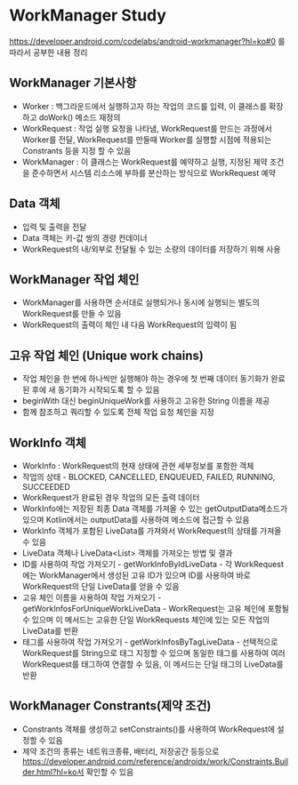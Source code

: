 WorkManager Study
===================================

https://developer.android.com/codelabs/android-workmanager?hl=ko#0 를 따라서 공부한 내용 정리

WorkManager 기본사항
--------------

* Worker : 백그라운드에서 실행하고자 하는 작업의 코드를 입력, 이 클래스를 확장하고 doWork() 메소드 재정의
* WorkRequest : 작업 실행 요청을 나타냄, WorkRequest를 만드는 과정에서 Worker를 전달, WorkRequest를 만들때 Worker를 실행할 시점에 적용되는 Constrants 등을 지정 할 수 있음
* WorkManager : 이 클래스는 WorkRequest를 예약하고 실행, 지정된 제약 조건을 준수하면서 시스템 리소스에 부하를 분산하는 방식으로 WorkRequest 예약

Data 객체
--------------

* 입력 및 출력을 전달
* Data 객체는 키-값 쌍의 경량 컨데이너
* WorkRequest의 내/외부로 전달될 수 있는 소량의 데이터를 저장하기 위해 사용

WorkManager 작업 체인
--------------

* WorkManager를 사용하면 순서대로 실행되거나 동시에 실행되는 별도의 WorkRequest를 만들 수 있음
* WorkRequest의 출력이 체인 내 다음 WorkRequest의 입력이 됨

고유 작업 체인 (Unique work chains)
--------------
* 작업 체인을 한 번에 하나씩만 실행해야 하는 경우에 첫 번째 데이터 동기화가 완료된 후에 새 동기화가 시작되도록 할 수 있음
* beginWith 대신 beginUniqueWork를 사용하고 고유한 String 이름을 제공
* 함께 참조하고 쿼리할 수 있도록 전체 작업 요청 체인을 지정

WorkInfo 객체
--------------
* WorkInfo : WorkRequest의 현재 상태에 관현 세부정보를 포함한 객체
* 작업의 상태 - BLOCKED, CANCELLED, ENQUEUED, FAILED, RUNNING, SUCCEEDED
* WorkRequest가 완료된 경우 작업의 모든 출력 데이터
* WorkInfo에는 저장된 최종 Data 객체를 가져올 수 있는 getOutputData메소드가 있으며 Kotlin에서는 outputData를 사용하여 메소드에 접근할 수 있음
* WorkInfo 객체가 포함된 LiveData를 가져와서 WorkRequest의 상태를 가져올 수 있음
* LiveData<WorkInfo> 객체나 LiveData<List<WorkInfo>> 객체를 가져오는 방법 및 결과
* ID를 사용하여 작업 가져오기 - getWorkInfoByIdLiveData - 각 WorkRequest에는 WorkManager에서 생성된 고유 ID가 있으며 ID를 사용하여 바로 WorkRequest의 단일 LiveData를 얻을 수 있음
* 고유 체인 이름을 사용하여 작업 가져오기 - getWorkInfosForUniqueWorkLiveData - WorkRequest는 고유 체인에 포함될 수 있으며 이 메서드는 고유한 단일 WorkRequests 체인에 있는 모든 작업의 LiveData를 반환
* 태그를 사용하여 작업 가져오기 - getWorkInfosByTagLiveData - 선택적으로 WorkRequest를 String으로 태그 지정할 수 있으며 동일한 태그를 사용하여 여러 WorkRequest를 태그하여 연결할 수 있음, 이 메서드는 단일 태그의 LiveData를 반환

WorkManager Constrants(제약 조건)
--------------
* Constrants 객체를 생성하고 setConstraints()를 사용하여 WorkRequest에 설정할 수 있음
* 제약 조건의 종류는 네트워크종류, 배터리, 저장공간 등등으로 https://developer.android.com/reference/androidx/work/Constraints.Builder.html?hl=ko서 확인할 수 있음